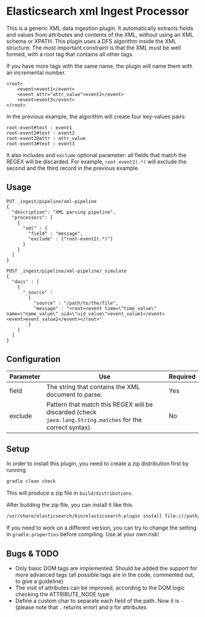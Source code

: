 # Elasticsearch xml Ingest Processor

This is a generic XML data ingestion plugin.
It automatically extracts fields and values from attributes and contents of the XML, without using an XML schema or XPATH.
This plugin uses a DFS algorithm inside the XML structure.
The most important constraint is that the XML must be well formed, with a root tag that contains all other tags.

If you have more tags with the same name, the plugin will name them with an incremental number.

```
<root>
    <event>event1</event>
    <event attr="attr_value">event2</event>
    <event>event3</event>
</root>
```

In the previous example, the algorithm will create four key-values pairs:

```
root-event#text : event1
root-event2#text : event2
root-event2@attr : attr_value
root-event3#text : event3
```

It also includes and `exclude` optional parameter: all fields that match the REGEX will be discarded. For example, `root-event2(.*)` will exclude the second and the third record in the previous example.

## Usage


```
PUT _ingest/pipeline/xml-pipeline
{
  "description": "XML parsing pipeline",
  "processors": [
    {
      "xml" : {
        "field" : "message",
        "exclude" : ["root-event2(.*)"]
      }
    }
  ]
}

POST _ingest/pipeline/xml-pipeline/_simulate
{
  "docs" : [
    {
      "_source" :
        {
          "source" : "/path/to/the/file",
          "message" : "<root><event time=\"time_value\" name=\"name_value\" uid=\"uid_value\">event_value1</event><event>event_value2</event></root>"
        }
    }
  ]
}
```

## Configuration

| Parameter | Use | Required |
| --- | --- | --- |
| field   | The string that contains the XML document to parse. | Yes |
| exclude | Pattern that match this REGEX will be discarded (check `java.lang.String.matches` for the correct syntax). | No |

## Setup

In order to install this plugin, you need to create a zip distribution first by running

```bash
gradle clean check
```

This will produce a zip file in `build/distributions`.

After building the zip file, you can install it like this

```bash
/usr/share/elasticsearch/bin/elasticsearch-plugin install file:///path/to/ingest-xml/build/distribution/ingest-xml-5.2.2.zip
```

If you need to work on a different version, you can try to change the setting in `gradle.properties` before compiling. Use at your own risk!

## Bugs & TODO

* Only basic DOM tags are implemented. Should be added the support for more advanced tags (all possible tags are in the code, commented out, to give a guideline)
* The visit of attributes can be improved, according to the DOM logic checking the ATTRIBUTE_NODE type
* Define a custom char to separate each field of the path. Now it is `-` (please note that `.` returns error) and `@` for attributes


